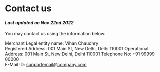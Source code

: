 # Contact us

#### _Last updated on Nov 22nd 2022_

You may contact us using the information below:

Merchant Legal entity name: Vihan Chaudhry  
Registered Address: 001 Main St, New Delhi, Delhi 110001
Operational Address: 001 Main St, New Delhi, Delhi 110001
Telephone No: +91 99999 00000  
E-Mail ID: supportemail@company.com